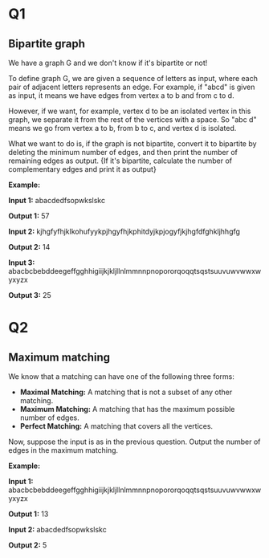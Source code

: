 # Q1
## Bipartite graph

We have a graph G and we don't know if it's bipartite or not!

To define graph G, we are given a sequence of letters as input, where each pair of adjacent letters represents an edge. For example, if "abcd" is given as input, it means we have edges from vertex a to b and from c to d.

However, if we want, for example, vertex d to be an isolated vertex in this graph, we separate it from the rest of the vertices with a space. So "abc d" means we go from vertex a to b, from b to c, and vertex d is isolated.

What we want to do is, if the graph is not bipartite, convert it to bipartite by deleting the minimum number of edges, and then print the number of remaining edges as output. {If it's bipartite, calculate the number of complementary edges and print it as output}

**Example:**

**Input 1:**
abacdedfsopwkslskc

**Output 1:**
57

**Input 2:**
kjhgfyfhjklkohufyykpjhgyfhjkphitdyjkpjogyfjkjhgfdfghkljhhgfg

**Output 2:**
14

**Input 3:**
abacbcbebddeegeffgghhigiijkjkljllnlmmnnpnopororqoqqtsqstsuuvuwvwwxwyxyzx

**Output 3:**
25


# Q2

## Maximum matching

We know that a matching can have one of the following three forms:

- **Maximal Matching:** A matching that is not a subset of any other matching.
- **Maximum Matching:** A matching that has the maximum possible number of edges.
- **Perfect Matching:** A matching that covers all the vertices.

Now, suppose the input is as in the previous question. Output the number of edges in the maximum matching.

**Example:**

**Input 1:**
abacbcbebddeegeffgghhigiijkjkljllnlmmnnpnopororqoqqtsqstsuuvuwvwwxwyxyzx

**Output 1:**
13


**Input 2:**
abacdedfsopwkslskc

**Output 2:**
5